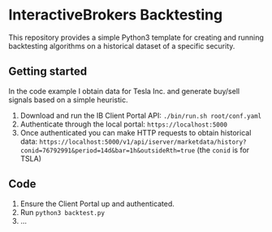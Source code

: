 # InteractiveBrokers Backtesting

This repository provides a simple Python3 template for creating and running backtesting algorithms on a historical dataset of a specific security.

## Getting started
In the code example I obtain data for Tesla Inc. and generate buy/sell signals based on a simple heuristic.

1. Download and run the IB Client Portal API: `./bin/run.sh root/conf.yaml`
2. Authenticate through the local portal: `https://localhost:5000`
3. Once authenticated you can make HTTP requests to obtain historical data: `https://localhost:5000/v1/api/iserver/marketdata/history?conid=76792991&period=14d&bar=1h&outsideRth=true` (the `conid` is for TSLA)

## Code
1. Ensure the Client Portal up and authenticated.
2. Run `python3 backtest.py`
3. ...
